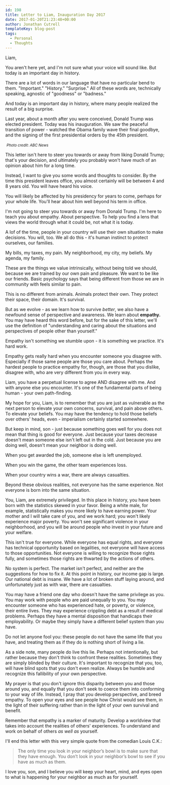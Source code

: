 ```yaml
---
id: 198
title: Letter to Liam, Inauguration Day 2017
date: 2017-01-20T21:23:48+00:00
author: Jonathan Cutrell
templateKey: blog-post
tags:
  - Personal
  - Thoughts
---
```

Liam,

You aren't here yet, and I'm not sure what your voice will sound like. But today is an important day in history.

There are a lot of words in our language that have no particular bend to them. "Important." "History." "Surprise." All of these words are, technically speaking, agnostic of "goodness" or "badness."

And today is an important day in history, where many people realized the result of a big surprise.

Last year, about a month after you were conceived, Donald Trump was elected president. Today was his inauguration. We saw the peaceful transition of power - watched the Obama family wave their final goodbye, and the signing of the first presidential orders by the 45th president.

<img src="http://jonathancutrell.com/wp-content/uploads/2017/01/1712044_1280x720.jpg" alt="" class="alignnone size-full wp-image-200" />
<small><i>Photo credit: ABC News</i></small>

This letter isn't here to steer you towards or away from liking Donald Trump; that's your decision, and ultimately you probably won't have much of an opinion about him for a long time.

Instead, I want to give you some words and thoughts to consider. By the time this president leaves office, you almost certainly will be between 4 and 8 years old. You will have heard his voice.

You will likely be affected by his presidency for years to come, perhaps for your whole life. You'll hear about him well beyond his term in office.

I'm not going to steer you towards or away from Donald Trump. I'm here to teach you about empathy. About perspective. To help you find a lens that views the world through what it could be, not what it is today.

A lof of the time, people in your country will use their own situation to make decisions. You will, too. We all do this - it's human instinct to protect ourselves, our families.

My bills, my taxes, my pain. My neighborhood, my city, my beliefs. My agenda, my family.

These are the things we value intrinsically, without being told we should, because we are trained by our own pain and pleasure. We want to be like our friends. Basic psychology says that being different from those we are in community with feels similar to pain.

This is no different from animals. Animals protect their own. They protect their space, their domain. It's survival.

But as we evolve - as we learn how to survive <em>better</em>, we also have a newfound sense of perspective and awareness. We learn about <strong>empathy.</strong> You may have heard this word before, but for the sake of this letter, we'll use the definition of "understanding and caring about the situations and perspectives of people other than yourself."

Empathy isn't something we stumble upon - it is something we practice. It's hard work.

Empathy gets really hard when you encounter someone you disagree with. Especially if those same people are those you care about. Perhaps the hardest people to practice empathy for, though, are those that you dislike, disagree with, who are very different from you in every way.

Liam, you have a perpetual license to agree AND disagree with me. And with anyone else you encounter. It's one of the fundamental parts of being human - your own path-finding.

My hope for you, Liam, is to remember that you are just as vulnerable as the next person to elevate your own concerns, survival, and pain above others. To elevate your beliefs. You may have the tendency to hold those beliefs over others' heads, even - imperialism certainly started somewhere.

But keep in mind, son - just because something goes well for you does not mean that thing is good for everyone. Just because your taxes decrease doesn't mean someone else isn't left out in the cold. Just because you are doing well, doesn't mean your neighbor is doing well.

When you get awarded the job, someone else is left unemployed.

When you win the game, the other team experiences loss.

When your country wins a war, there are always casualties.

Beyond these obvious realities, not everyone has the same experience. Not everyone is born into the same situation.

You, Liam, are extremely privileged. In this place in history, you have been born with the statistics skewed in your favor. Being a white male, for example, statistically makes you more likely to have earning power. Your mother and I will take care of you, and we work hard; you won't likely experience major poverty. You won't see significant violence in your neighborhood, and you will be around people who invest in your future and your welfare.

This isn't true for everyone. While everyone has equal rights, and everyone has technical opportunity based on legalities, not everyone will have access to those opportunities. Not everyone is willing to recognize those rights fully, and sometimes those rights are thwarted by the actions of others.

No system is perfect. The market isn't perfect, and neither are the suggestions for how to fix it. At this point in history, our income gap is large. Our national debt is insane. We have a lot of broken stuff laying around, and unfortunately just as with war, there are casualties.

You may have a friend one day who doesn't have the same privilege as you. You may work with people who are paid unequally to you. You may encounter someone who has experienced hate, or poverty, or violence, their entire lives. They may experience crippling debt as a result of medical problems. Perhaps they have a mental disposition that handicaps their employability. Or maybe they simply have a different belief system than you have.

Do not let anyone fool you: these people do not have the same life that you have, and treating them as if they do is nothing short of living a lie.

As a side note, many people do live this lie. Perhaps not intentionally, but rather because they don't think to confront these realities. Sometimes they are simply blinded by their culture. It's important to recognize that you, too, will have blind spots that you don't even realize. Always be humble and recognize this fallibility of your own perspective.

My prayer is that you don't ignore this disparity between you and those around you, and equally that you don't seek to coerce them into conforming to your way of life. Instead, I pray that you develop perspective, and breed empathy. To open your eyes and see people how Christ would see them, in the light of their suffering rather than in the light of your own survival and benefit.

Remember that empathy is a marker of maturity. Develop a worldview that takes into account the realities of others' experiences. To understand and work on behalf of others <em>as well as</em> yourself.

I'll end this letter with this very simple quote from the comedian Louis C.K.:

<blockquote>
The only time you look in your neighbor’s bowl is to make sure that they have enough. You don’t look in your neighbor’s bowl to see if you have as much as them.
</blockquote>

I love you, son, and I believe you will keep your heart, mind, and eyes open to what is happening for your neighbor as much as for yourself.
